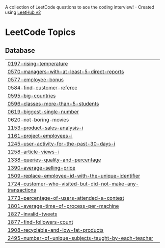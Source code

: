 A collection of LeetCode questions to ace the coding interview! - Created using [LeetHub v2](https://github.com/arunbhardwaj/LeetHub-2.0)
<!---LeetCode Topics Start-->
# LeetCode Topics
## Database
|  |
| ------- |
| [0197-rising-temperature](https://github.com/rahulrawatanalytics/leetcode/tree/master/0197-rising-temperature) |
| [0570-managers-with-at-least-5-direct-reports](https://github.com/rahulrawatanalytics/leetcode/tree/master/0570-managers-with-at-least-5-direct-reports) |
| [0577-employee-bonus](https://github.com/rahulrawatanalytics/leetcode/tree/master/0577-employee-bonus) |
| [0584-find-customer-referee](https://github.com/rahulrawatanalytics/leetcode/tree/master/0584-find-customer-referee) |
| [0595-big-countries](https://github.com/rahulrawatanalytics/leetcode/tree/master/0595-big-countries) |
| [0596-classes-more-than-5-students](https://github.com/rahulrawatanalytics/leetcode/tree/master/0596-classes-more-than-5-students) |
| [0619-biggest-single-number](https://github.com/rahulrawatanalytics/leetcode/tree/master/0619-biggest-single-number) |
| [0620-not-boring-movies](https://github.com/rahulrawatanalytics/leetcode/tree/master/0620-not-boring-movies) |
| [1153-product-sales-analysis-i](https://github.com/rahulrawatanalytics/leetcode/tree/master/1153-product-sales-analysis-i) |
| [1161-project-employees-i](https://github.com/rahulrawatanalytics/leetcode/tree/master/1161-project-employees-i) |
| [1245-user-activity-for-the-past-30-days-i](https://github.com/rahulrawatanalytics/leetcode/tree/master/1245-user-activity-for-the-past-30-days-i) |
| [1258-article-views-i](https://github.com/rahulrawatanalytics/leetcode/tree/master/1258-article-views-i) |
| [1338-queries-quality-and-percentage](https://github.com/rahulrawatanalytics/leetcode/tree/master/1338-queries-quality-and-percentage) |
| [1390-average-selling-price](https://github.com/rahulrawatanalytics/leetcode/tree/master/1390-average-selling-price) |
| [1509-replace-employee-id-with-the-unique-identifier](https://github.com/rahulrawatanalytics/leetcode/tree/master/1509-replace-employee-id-with-the-unique-identifier) |
| [1724-customer-who-visited-but-did-not-make-any-transactions](https://github.com/rahulrawatanalytics/leetcode/tree/master/1724-customer-who-visited-but-did-not-make-any-transactions) |
| [1773-percentage-of-users-attended-a-contest](https://github.com/rahulrawatanalytics/leetcode/tree/master/1773-percentage-of-users-attended-a-contest) |
| [1801-average-time-of-process-per-machine](https://github.com/rahulrawatanalytics/leetcode/tree/master/1801-average-time-of-process-per-machine) |
| [1827-invalid-tweets](https://github.com/rahulrawatanalytics/leetcode/tree/master/1827-invalid-tweets) |
| [1877-find-followers-count](https://github.com/rahulrawatanalytics/leetcode/tree/master/1877-find-followers-count) |
| [1908-recyclable-and-low-fat-products](https://github.com/rahulrawatanalytics/leetcode/tree/master/1908-recyclable-and-low-fat-products) |
| [2495-number-of-unique-subjects-taught-by-each-teacher](https://github.com/rahulrawatanalytics/leetcode/tree/master/2495-number-of-unique-subjects-taught-by-each-teacher) |
<!---LeetCode Topics End-->
